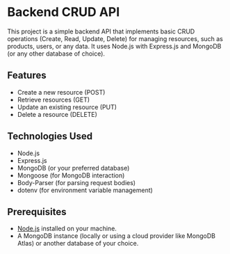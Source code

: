 # Backend CRUD API

This project is a simple backend API that implements basic CRUD operations (Create, Read, Update, Delete) for managing resources, such as products, users, or any data. It uses Node.js with Express.js and MongoDB (or any other database of choice).

## Features
- Create a new resource (POST)
- Retrieve resources (GET)
- Update an existing resource (PUT)
- Delete a resource (DELETE)

## Technologies Used
- Node.js
- Express.js
- MongoDB (or your preferred database)
- Mongoose (for MongoDB interaction)
- Body-Parser (for parsing request bodies)
- dotenv (for environment variable management)

## Prerequisites

- [Node.js](https://nodejs.org/) installed on your machine.
- A MongoDB instance (locally or using a cloud provider like MongoDB Atlas) or another database of your choice.
